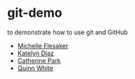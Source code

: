 # git-demo
to demonstrate how to use git and GitHub

- [Michelle Flesaker](https://github.com/mflesaker)
- [Katelyn Diaz](github.com/katelyndiaz)
- [Catherine Park](https://github.com/CJParkNW)
- [Quinn White](https://github.com/q-w-a)
